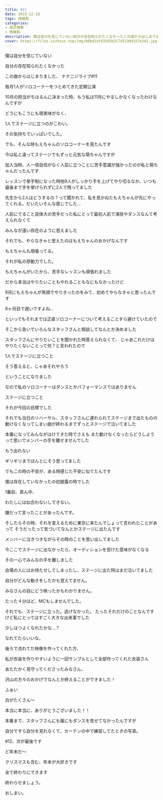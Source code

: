 ```yaml
---
title: #11
date: 2019-12-10
tags: 西條和
categories: 
- 成员博客
- 西條和
description: 僕は自分を信じていない自分の存在知られたくなかったこの曲からはじまりました、ナナニジライブ#11...
cover: https://files.zzzhxxx.top/img/b8bd1efd3165b317d52394157e261.jpg 
---
```


















僕は自分を信じていない


自分の存在知られたくなかった























この曲からはじまりました、
ナナニジライブ#11










毎月1人がソロコーナーをつとめてきた定期公演








10月の担当がちはるんに決まった時、もう私は11月にやるしかなくなったわけなんですが















どうにもこうにも現実味がなく、


1人でステージに立つのがこわい。


その気持ちでいっぱいでした。












でも、そんな時もえちゃんのソロコーナーを見たんです












今は私と違ってステージでもずっと元気な萌ちゃんですが










加入当時、人一倍自信がなく人前に立つことに苦手意識が強かったのが私と萌ちゃんだったんです








レッスンで挙手制になった時他9人がしっかり手を上げてやり切るなか、いつも最後まで手を挙げられずに2人で残ってました







先生から2人はどうするの？って聞かれて、私を見かねたもえちゃんが先にやってくれる。だいたいそんな感じでした…











人前にでること自体大の苦手だった私にとって最初人前で演技やダンスなんて考えられなくて





みんなが遠い存在のように思えました










それでも、やらなきゃと思えたのはもえちゃんのおかげなんです








もえちゃんも頑張ってる。



それが私の原動力でした。









もえちゃんがいたから、苦手なレッスンも頑張れました



















だから本当はやりたいこともやれることもなにもなかったけど












9月にもえちゃんが笑顔でやりきったのをみて、初めてやらなきゃと思ったんです








9ヶ月目で遅いですよね…












といってもそれまでは正直ソロコーナーについて考えることすら避けていたので



そこから急いでいろんなスタッフさんと相談してなんとか決めました


















スタッフさんにやりたいことを聞かれた時答えられなくて、
じゃあこれだけはやりたくないことって何？と言われたので




1人でステージに立つこと





そう答えると、じゃあそれやろう



ということになりました












なので私のソロコーナーはダンスとかパフォーマンスではありません




ステージに立つこと






それが今回の目標でした














それでも当日のリハーサル、スタッフさんに連れられてステージまで出たものの動けなくなってしまい曲が終わるまでずっとステージで泣いてました











本番になってみんながはけてきた時でさえも
また動けなくなったらどうしようって思いでメンバーの手を離せませんでした












もう出れない











ギリギリまでほんとにそう思ってました











でもこの時の不安が、ある時感じた不安に似てたんです











僕は存在していなかったの初披露の時でした











1番前、真ん中、

わたしには似合わないしできない。





嫌だって言ったことがあったんです。











そしたらその時、それを変えるために東京に来たんでしょって言われたことがあって
そうだったって気づいてなんとかステージに出たんです












メンバーに泣きつきながらその時のことを思い出してました











今ここでステージに出なかったら、オーディションを受けた意味がなくなる











その一心でみんなの手を離しました











会場の人にはお待たせしてしまったし、ステージに出た時はまだ泣いてました











自分がどんな動きをしたかも覚えてません。

みなさんの目にどう映ったかもわかりません。












たった４分ほど、MCもしませんでした。








それでも、ステージに立った。逃げなかった。
たったそれだけのことなんですけど私にとってはすごく大きな出来事でした












少しはつよくなれたかな…？













なれてたらいいな。
















後ろで流れてた映像を作ってくれた方、

私が衣装を作りやすいように一回サンプルとして全部作ってくれた衣装さん



あたたかく見守ってくださったみなさん、





沢山の方々のおかげでなんとか終えることができました！










ふぁい










白がたくさん〜










本当に本当に、ありがとうございました！！





















本番まで、スタッフさんにも誰にもダンスを見せてなかったんですが

自分ですら自分を見れなくて、カーテンの中で練習してたときの写真。




















#12、次が最後です







ど年末だ〜











クリスマスも含む、年末が大好きです











全て終わりにできます















終わらせましょう。
























おしまい。


